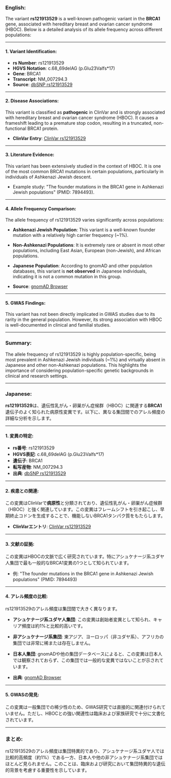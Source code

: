 ### English:
The variant **rs121913529** is a well-known pathogenic variant in the **BRCA1** gene, associated with hereditary breast and ovarian cancer syndrome (HBOC). Below is a detailed analysis of its allele frequency across different populations:

---

#### 1. **Variant Identification**:
- **rs Number**: rs121913529
- **HGVS Notation**: c.68_69delAG (p.Glu23Valfs*17)
- **Gene**: BRCA1
- **Transcript**: NM_007294.3
- **Source**: [dbSNP rs121913529](https://www.ncbi.nlm.nih.gov/snp/rs121913529)

---

#### 2. **Disease Associations**:
This variant is classified as **pathogenic** in ClinVar and is strongly associated with hereditary breast and ovarian cancer syndrome (HBOC). It causes a frameshift leading to a premature stop codon, resulting in a truncated, non-functional BRCA1 protein.

- **ClinVar Entry**: [ClinVar rs121913529](https://www.ncbi.nlm.nih.gov/clinvar/variation/17661/)

---

#### 3. **Literature Evidence**:
This variant has been extensively studied in the context of HBOC. It is one of the most common BRCA1 mutations in certain populations, particularly in individuals of Ashkenazi Jewish descent.

- Example study: "The founder mutations in the BRCA1 gene in Ashkenazi Jewish populations" (PMID: 7894493).

---

#### 4. **Allele Frequency Comparison**:
The allele frequency of rs121913529 varies significantly across populations:

- **Ashkenazi Jewish Population**: This variant is a well-known founder mutation with a relatively high carrier frequency (~1%).
- **Non-Ashkenazi Populations**: It is extremely rare or absent in most other populations, including East Asian, European (non-Jewish), and African populations.
- **Japanese Population**: According to gnomAD and other population databases, this variant is **not observed** in Japanese individuals, indicating it is not a common mutation in this group.

- **Source**: [gnomAD Browser](https://gnomad.broadinstitute.org/variant/17-43044295-AG-A)

---

#### 5. **GWAS Findings**:
This variant has not been directly implicated in GWAS studies due to its rarity in the general population. However, its strong association with HBOC is well-documented in clinical and familial studies.

---

### Summary:
The allele frequency of rs121913529 is highly population-specific, being most prevalent in Ashkenazi Jewish individuals (~1%) and virtually absent in Japanese and other non-Ashkenazi populations. This highlights the importance of considering population-specific genetic backgrounds in clinical and research settings.

---

### Japanese:
**rs121913529**は、遺伝性乳がん・卵巣がん症候群（HBOC）に関連する**BRCA1**遺伝子のよく知られた病原性変異です。以下に、異なる集団間でのアレル頻度の詳細な分析を示します。

---

#### 1. **変異の特定**:
- **rs番号**: rs121913529
- **HGVS表記**: c.68_69delAG (p.Glu23Valfs*17)
- **遺伝子**: BRCA1
- **転写産物**: NM_007294.3
- **出典**: [dbSNP rs121913529](https://www.ncbi.nlm.nih.gov/snp/rs121913529)

---

#### 2. **疾患との関連**:
この変異はClinVarで**病原性**と分類されており、遺伝性乳がん・卵巣がん症候群（HBOC）と強く関連しています。この変異はフレームシフトを引き起こし、早期終止コドンを生成することで、機能しないBRCA1タンパク質をもたらします。

- **ClinVarエントリ**: [ClinVar rs121913529](https://www.ncbi.nlm.nih.gov/clinvar/variation/17661/)

---

#### 3. **文献の証拠**:
この変異はHBOCの文脈で広く研究されています。特にアシュケナージ系ユダヤ人集団で最も一般的なBRCA1変異の1つとして知られています。

- 例: "The founder mutations in the BRCA1 gene in Ashkenazi Jewish populations" (PMID: 7894493)

---

#### 4. **アレル頻度の比較**:
rs121913529のアレル頻度は集団間で大きく異なります。

- **アシュケナージ系ユダヤ人集団**: この変異は創始者変異として知られ、キャリア頻度は約1%と比較的高いです。
- **非アシュケナージ系集団**: 東アジア、ヨーロッパ（非ユダヤ系）、アフリカの集団では非常に稀または存在しません。
- **日本人集団**: gnomADや他の集団データベースによると、この変異は日本人では観察されておらず、この集団では一般的な変異ではないことが示されています。

- **出典**: [gnomAD Browser](https://gnomad.broadinstitute.org/variant/17-43044295-AG-A)

---

#### 5. **GWASの発見**:
この変異は一般集団での稀少性のため、GWAS研究では直接的に関連付けられていません。ただし、HBOCとの強い関連性は臨床および家族研究で十分に文書化されています。

---

### まとめ:
rs121913529のアレル頻度は集団特異的であり、アシュケナージ系ユダヤ人では比較的高頻度（約1%）である一方、日本人や他の非アシュケナージ系集団ではほとんど見られません。このことは、臨床および研究において集団特異的な遺伝的背景を考慮する重要性を示しています。